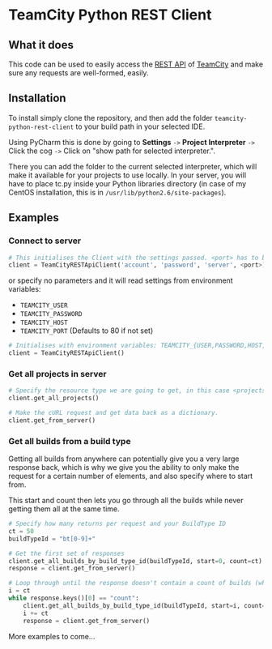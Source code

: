 # TeamCity Python REST Client

## What it does

This code can be used to easily access the [REST
API](https://confluence.jetbrains.com/display/TCD9/REST+API) of
[TeamCity](https://www.jetbrains.com/teamcity/) and make sure any
requests are well-formed, easily.

## Installation

To install simply clone the repository, and then add the folder `teamcity-python-rest-client` to your build path in your selected IDE.

Using PyCharm this is done by going to __Settings__ `->` __Project Interpreter__ `->` Click the cog `->` Click on "show path for selected interpreter.".

There you can add the folder to the current selected interpreter, which will make it available for your projects to use locally. In your server, you will have to place tc.py inside your Python libraries directory (in case of my CentOS installation, this is in `/usr/lib/python2.6/site-packages`).

## Examples

### Connect to server

```python
# This initialises the Client with the settings passed. <port> has to be an integer.
client = TeamCityRESTApiClient('account', 'password', 'server', <port>)
```

or specify no parameters and it will read settings from environment
variables:

- `TEAMCITY_USER`
- `TEAMCITY_PASSWORD`
- `TEAMCITY_HOST`
- `TEAMCITY_PORT` (Defaults to 80 if not set)

```python
# Initialises with environment variables: TEAMCITY_{USER,PASSWORD,HOST,PORT}
client = TeamCityRESTApiClient()
```

### Get all projects in server

```python
# Specify the resource type we are going to get, in this case <projects>
client.get_all_projects()

# Make the cURL request and get data back as a dictionary.
client.get_from_server()
```

### Get all builds from a build type

Getting all builds from anywhere can potentially give you a very large response back, which is why we give you the ability to only make the request for a certain number of elements, and also specify where to start from.

This start and count then lets you go through all the builds while never getting them all at the same time.

```python
# Specify how many returns per request and your BuildType ID
ct = 50
buildTypeId = "bt[0-9]+"

# Get the first set of responses
client.get_all_builds_by_build_type_id(buildTypeId, start=0, count=ct)
response = client.get_from_server()

# Loop through until the response doesn't contain a count of builds (which should be == ct)
i = ct
while response.keys()[0] == "count":
	client.get_all_builds_by_build_type_id(buildTypeId, start=i, count=ct)
	i += ct
	response = client.get_from_server()
```

More examples to come...
